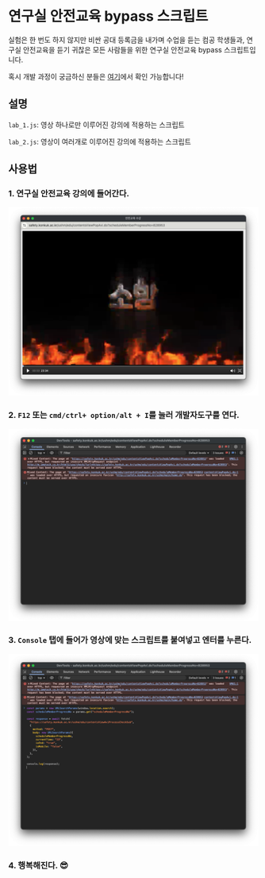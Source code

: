 # 연구실 안전교육 bypass 스크립트

실험은 한 번도 하지 않지만 비싼 공대 등록금을 내가며 수업을 듣는 컴공 학생들과, 연구실 안전교육을 듣기 귀찮은 모든 사람들을 위한 연구실 안전교육 bypass 스크립트입니다.

혹시 개발 과정이 궁금하신 분들은 [여기](https://velog.io/@pil0009/연구실-안전교육-스크립트-만들기)에서 확인 가능합니다!

## 설명
`lab_1.js`: 영상 하나로만 이루어진 강의에 적용하는 스크립트

`lab_2.js`: 영상이 여러개로 이루어진 강의에 적용하는 스크립트

## 사용법
### 1. 연구실 안전교육 강의에 들어간다.
![alt text](asset/image-1.png)
### 2. `F12` 또는 `cmd/ctrl+ option/alt + I`를 눌러 개발자도구를 연다.
![alt text](asset/image-2.png)
### 3. `Console` 탭에 들어가 영상에 맞는 스크립트를 붙여넣고 엔터를 누른다.
![alt text](asset/image-3.png)
### 4. 행복해진다. 😎
